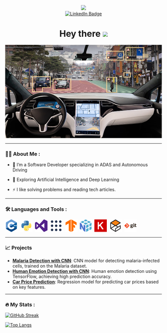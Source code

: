 <div id="header" align="center">
  <img src="https://i.giphy.com/media/v1.Y2lkPTc5MGI3NjExbWk3OWJ2NHNqdXFhd2t2bGNscnVxd2J5OGtlM3FlZHJqcGN1dTh4MCZlcD12MV9pbnRlcm5hbF9naWZfYnlfaWQmY3Q9Zw/26tn33aiTi1jkl6H6/giphy.gif" width="100"/>
</div>

<div id="badges" align="center">
  <a href="https://www.linkedin.com/in/prakyathshetty/">
    <img src="https://img.shields.io/badge/LinkedIn-blue?style=for-the-badge&logo=linkedin&logoColor=white" alt="LinkedIn Badge"/>
  </a>
  <!--
  <a href="https://www.geeksforgeeks.org/user/prakyathsgely/">
    <img src="https://img.shields.io/badge/GeeksforGeeks-darkgreen?style=for-the-badge&logo=geeksforgeeks&logoColor=white" alt="GeeksforGeeks Badge"/>
  </a>
  <a href="https://leetcode.com/u/Prakyath_S/">
    <img src="https://img.shields.io/badge/LeetCode-orange?style=for-the-badge&logo=leetcode&logoColor=white" alt="LeetCode Badge"/>
  </a>
  -->
</div>

<h1 align="center">
  Hey there
  <img src="https://media.giphy.com/media/hvRJCLFzcasrR4ia7z/giphy.gif" width="30px"/>
</h1>

<div align="center">
  <img src="image.jpg" width="600" height="300"/>
</div>

---

### :man_technologist: About Me :

- :telescope: I’m a Software Developer specializing in ADAS and Autonomous Driving

- :seedling: Exploring Artificial Intelligence and Deep Learning

- :zap: I like solving problems and reading tech articles.

---

### :hammer_and_wrench: Languages and Tools :

<div>
  <img src="https://github.com/devicons/devicon/blob/master/icons/cplusplus/cplusplus-original.svg" title="C++" alt="C++" width="40" height="40"/>&nbsp;
  <img src="https://github.com/devicons/devicon/blob/master/icons/python/python-original.svg" title="Python" alt="Python" width="40" height="40"/>&nbsp;
  <img src="https://github.com/devicons/devicon/blob/master/icons/visualstudio/visualstudio-plain.svg" title="Visual Studio" alt="Visual Studio" width="40" height="40"/>&nbsp;
  <img src="https://github.com/devicons/devicon/blob/master/icons/ros/ros-original.svg" title="ROS" alt="ROS" width="40" height="40"/>&nbsp;
  <img src="https://github.com/devicons/devicon/blob/master/icons/tensorflow/tensorflow-original.svg" title="TensorFlow" alt="TensorFlow" width="40" height="40"/>&nbsp;
  <img src="https://github.com/devicons/devicon/blob/master/icons/numpy/numpy-original.svg" title="Numpy" alt="Numpy " width="40" height="40"/>&nbsp;
  <img src="https://github.com/devicons/devicon/blob/master/icons/keras/keras-original.svg" title="Keras" alt="Keras" width="40" height="40"/>&nbsp;
  <img src="https://github.com/devicons/devicon/blob/master/icons/gazebo/gazebo-original.svg" title="Gazebo" alt="Gazebo" width="40" height="40"/>&nbsp;
  <img src="https://github.com/devicons/devicon/blob/master/icons/git/git-original-wordmark.svg" title="Git" alt="Git" width="40" height="40"/>
</div>

---

### 📈 Projects

- [**Malaria Detection with CNN**](https://github.com/prakyaths/MalarAI-Detection): CNN model for detecting malaria-infected cells, trained on the Malaria dataset.
- [**Human Emotion Detection with CNN**](https://github.com/prakyaths/HumanEmotionAI): Human emotion detection using TensorFlow, achieving high prediction accuracy.
- [**Car Price Prediction**](https://github.com/prakyaths/CarPricePrediction): Regression model for predicting car prices based on key features.

---

### :fire: My Stats :

[![GitHub Streak](http://github-readme-streak-stats.herokuapp.com?user=prakyaths)](https://git.io/streak-stats)

[![Top Langs](https://github-readme-stats.vercel.app/api/top-langs/?username=prakyaths&layout=compact&theme=vision-friendly-dark)](https://github.com/anuraghazra/github-readme-stats)
